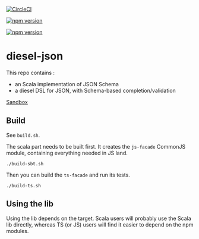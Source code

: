 [![CircleCI](https://dl.circleci.com/status-badge/img/gh/IBM/diesel-json/tree/develop.svg?style=svg)](https://dl.circleci.com/status-badge/redirect/gh/IBM/diesel-json/tree/develop)

[![npm version](https://badge.fury.io/js/@diesel-parser%2Fjson-schema-facade-js.svg)](https://badge.fury.io/js/@diesel-parser%2Fjson-schema-facade-js)

[![npm version](https://badge.fury.io/js/@diesel-parser%2Fjson-schema-facade-ts.svg)](https://badge.fury.io/js/@diesel-parser%2Fjson-schema-facade-ts)


# diesel-json

This repo contains :
* an Scala implementation of JSON Schema
* a diesel DSL for JSON, with Schema-based completion/validation

[Sandbox](https://ibm.github.io/diesel-json-form/)

## Build

See `build.sh`.

The scala part needs to be built first. It creates the `js-facade` CommonJS module, containing everything needed in JS land.

    ./build-sbt.sh

Then you can build the `ts-facade` and run its tests. 

    ./build-ts.sh

## Using the lib

Using the lib depends on the target. Scala users will probably use the Scala lib 
directly, whereas TS (or JS) users will find it easier to depend on the npm modules.

